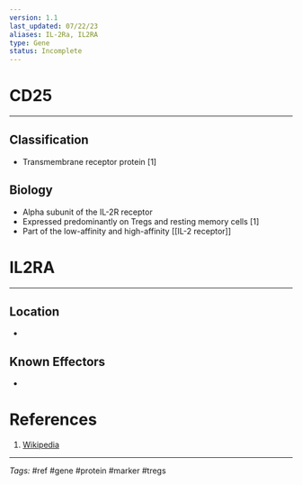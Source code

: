 ```yaml
---
version: 1.1
last_updated: 07/22/23
aliases: IL-2Ra, IL2RA
type: Gene
status: Incomplete
---
```


# CD25
---
## Classification
- Transmembrane receptor protein [1]

## Biology
- Alpha subunit of the IL-2R receptor
- Expressed predominantly on Tregs and resting memory cells [1]
- Part of the low-affinity and high-affinity [[IL-2 receptor]]

# IL2RA
---
## Location
- 

## Known Effectors
- 

# References
1. [Wikipedia](https://en.wikipedia.org/wiki/IL2RA)

---
_Tags:_ #ref #gene #protein #marker #tregs
